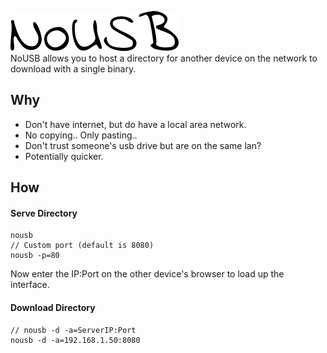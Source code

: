 ![logo](images/logo.png)  
NoUSB allows you to host a directory for another device on the network to download with a single binary.
## Why
- Don't have internet, but do have a local area network.
- No copying.. Only pasting..
- Don't trust someone's usb drive but are on the same lan?
- Potentially quicker.
## How
#### Serve Directory
~~~
nousb
// Custom port (default is 8080)
nousb -p=80
~~~
Now enter the IP:Port on the other device's browser to load up the interface.
#### Download Directory
~~~
// nousb -d -a=ServerIP:Port
nousb -d -a=192.168.1.50:8080
~~~